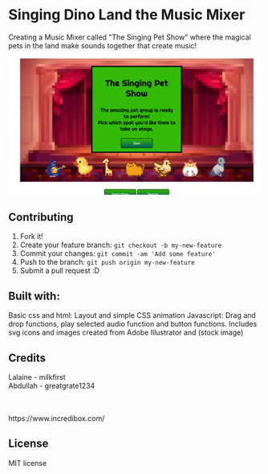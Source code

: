# Singing Dino Land the Music Mixer

Creating a Music Mixer called "The Singing Pet Show" where the magical pets in the land make sounds together that create music!

<img src="images/readme-img.png">




## Contributing

1. Fork it!
2. Create your feature branch: `git checkout -b my-new-feature`
3. Commit your changes: `git commit -am 'Add some feature'`
4. Push to the branch: `git push origin my-new-feature`
5. Submit a pull request :D

## Built with:
Basic css and html: Layout and simple CSS animation
Javascript: Drag and drop functions, play selected audio function and button functions.
Includes svg icons and images created from Adobe Illustrator and (stock image)

## Credits

Lalaine - milkfirst
<br>
Abdullah - greatgrate1234

<br>
<br>
https://www.incredibox.com/

## License

MIT license
